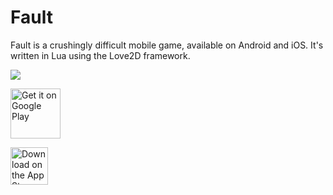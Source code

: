 # Fault 

Fault is a crushingly difficult mobile game, available on Android and iOS. It's written in Lua using the Love2D framework.

<img src="./demo.gif" />

<a href='https://play.google.com/store/apps/details?id=net.varunramesh.fault&pcampaignid=MKT-Other-global-all-co-prtnr-py-PartBadge-Mar2515-1'><img alt='Get it on Google Play' src='https://play.google.com/intl/en_us/badges/images/generic/en_badge_web_generic.png' height="80px"/></a>

<a href='https://itunes.apple.com/us/app/fault-avoid-obstacles/id1314972084?ls=1&mt=8'><img alt='Download on the App Store' src='https://developer.apple.com/app-store/marketing/guidelines/images/badge-download-on-the-app-store.svg' height="60px"/></a>
